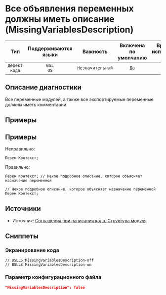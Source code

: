 # Все объявления переменных должны иметь описание (MissingVariablesDescription)

 Тип | Поддерживаются<br>языки | Важность | Включена<br>по умолчанию | Время на<br>исправление (мин) | Тэги 
 :-: | :-: | :-: | :-: | :-: | :-: 
 `Дефект кода` | `BSL`<br>`OS` | `Незначительный` | `Да` | `1` | `standard` 

<!-- Блоки выше заполняются автоматически, не трогать -->
## Описание диагностики
<!-- Описание диагностики заполняется вручную. Необходимо понятным языком описать смысл и схему работу -->
Все переменные модулей, а также все экспортируемые переменные должны иметь комментарии.

## Примеры
<!-- В данном разделе приводятся примеры, на которые диагностика срабатывает, а также можно привести пример, как можно исправить ситуацию -->

## Примеры
Неправильно:

```bsl
Перем Контекст;
```

Правильно:

```bsl
Перем Контекст; // Некое подробное описание, которое объясняет назначение переменной

// Некое подробное описание, которое объясняет назначение переменной
Перем Контекст;
```

## Источники
<!-- Необходимо указывать ссылки на все источники, из которых почерпнута информация для создания диагностики -->


* Источник: [Соглашения при написания кода. Структура модуля](https://its.1c.ru/db/v8std#content:455:hdoc)

## Сниппеты

<!-- Блоки ниже заполняются автоматически, не трогать -->
### Экранирование кода

```bsl
// BSLLS:MissingVariablesDescription-off
// BSLLS:MissingVariablesDescription-on
```

### Параметр конфигурационного файла

```json
"MissingVariablesDescription": false
```
